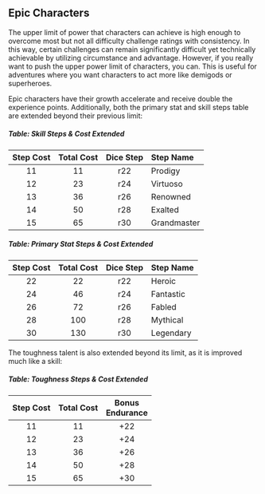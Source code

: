 ## Epic Characters

The upper limit of power that characters can achieve is high enough to overcome most but not all difficulty challenge ratings with consistency. In this way, certain challenges can remain significantly difficult yet technically achievable by utilizing circumstance and advantage. However, if you really want to push the upper power limit of characters, you can. This is useful for adventures where you want characters to act more like demigods or superheroes.

Epic characters have their growth accelerate and receive double the experience points. Additionally, both the primary stat and skill steps table are extended beyond their previous limit:

##### Table: Skill Steps & Cost Extended
| Step Cost | Total Cost | Dice Step | Step Name |
|:-:|:-:|:-:|:-|
| 11 | 11 | r22 | Prodigy |
| 12 | 23 | r24 | Virtuoso |
| 13 | 36 | r26 | Renowned |
| 14 | 50 | r28 | Exalted |
| 15 | 65 | r30 | Grandmaster |

##### Table: Primary Stat Steps & Cost Extended
| Step Cost | Total Cost | Dice Step | Step Name |
|:-:|:-:|:-:|:-|
| 22 | 22 | r22 | Heroic |
| 24 | 46 | r24 | Fantastic |
| 26 | 72 | r26 | Fabled |
| 28 | 100 | r28 | Mythical |
| 30 | 130 | r30 | Legendary |

The toughness talent is also extended beyond its limit, as it is improved much like a skill:

##### Table: Toughness Steps & Cost Extended
| Step Cost | Total Cost | Bonus<br/>Endurance |
|:-:|:-:|:-:|
| 11 | 11 | +22 |
| 12 | 23 | +24 |
| 13 | 36 | +26 |
| 14 | 50 | +28 |
| 15 | 65 | +30 |